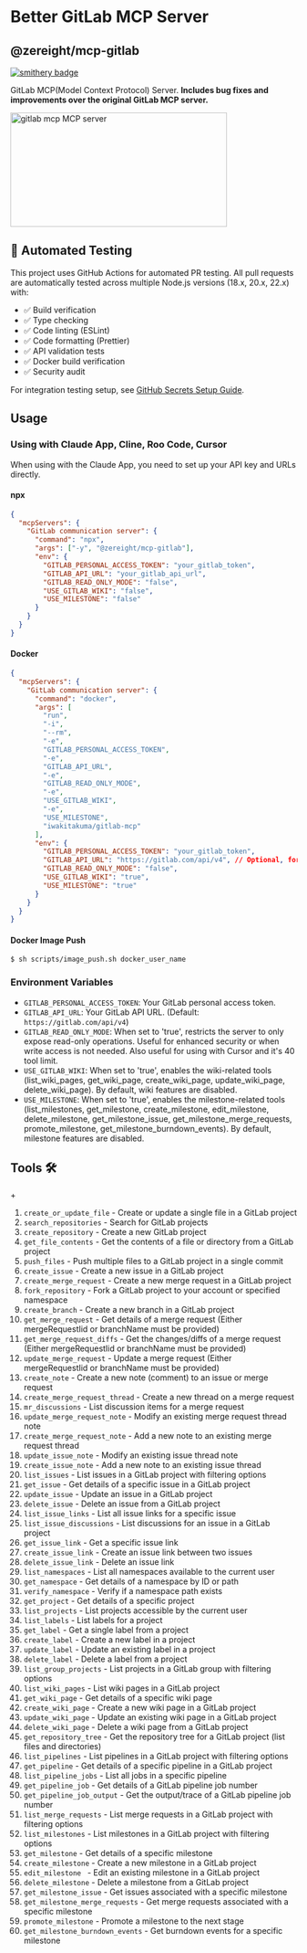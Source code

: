 # Better GitLab MCP Server

## @zereight/mcp-gitlab

[![smithery badge](https://smithery.ai/badge/@zereight/gitlab-mcp)](https://smithery.ai/server/@zereight/gitlab-mcp)

GitLab MCP(Model Context Protocol) Server. **Includes bug fixes and improvements over the original GitLab MCP server.**

<a href="https://glama.ai/mcp/servers/7jwbk4r6d7"><img width="380" height="200" src="https://glama.ai/mcp/servers/7jwbk4r6d7/badge" alt="gitlab mcp MCP server" /></a>

## 🚀 Automated Testing

This project uses GitHub Actions for automated PR testing. All pull requests are automatically tested across multiple Node.js versions (18.x, 20.x, 22.x) with:

- ✅ Build verification
- ✅ Type checking
- ✅ Code linting (ESLint)
- ✅ Code formatting (Prettier)
- ✅ API validation tests
- ✅ Docker build verification
- ✅ Security audit

For integration testing setup, see [GitHub Secrets Setup Guide](docs/setup-github-secrets.md).

## Usage

### Using with Claude App, Cline, Roo Code, Cursor

When using with the Claude App, you need to set up your API key and URLs directly.

#### npx

```json
{
  "mcpServers": {
    "GitLab communication server": {
      "command": "npx",
      "args": ["-y", "@zereight/mcp-gitlab"],
      "env": {
        "GITLAB_PERSONAL_ACCESS_TOKEN": "your_gitlab_token",
        "GITLAB_API_URL": "your_gitlab_api_url",
        "GITLAB_READ_ONLY_MODE": "false",
        "USE_GITLAB_WIKI": "false",
        "USE_MILESTONE": "false"
      }
    }
  }
}
```

#### Docker

```json
{
  "mcpServers": {
    "GitLab communication server": {
      "command": "docker",
      "args": [
        "run",
        "-i",
        "--rm",
        "-e",
        "GITLAB_PERSONAL_ACCESS_TOKEN",
        "-e",
        "GITLAB_API_URL",
        "-e",
        "GITLAB_READ_ONLY_MODE",
        "-e",
        "USE_GITLAB_WIKI",
        "-e",
        "USE_MILESTONE",
        "iwakitakuma/gitlab-mcp"
      ],
      "env": {
        "GITLAB_PERSONAL_ACCESS_TOKEN": "your_gitlab_token",
        "GITLAB_API_URL": "https://gitlab.com/api/v4", // Optional, for self-hosted GitLab
        "GITLAB_READ_ONLY_MODE": "false",
        "USE_GITLAB_WIKI": "true",
        "USE_MILESTONE": "true"
      }
    }
  }
}
```

#### Docker Image Push

```shell
$ sh scripts/image_push.sh docker_user_name
```

### Environment Variables

- `GITLAB_PERSONAL_ACCESS_TOKEN`: Your GitLab personal access token.
- `GITLAB_API_URL`: Your GitLab API URL. (Default: `https://gitlab.com/api/v4`)
- `GITLAB_READ_ONLY_MODE`: When set to 'true', restricts the server to only expose read-only operations. Useful for enhanced security or when write access is not needed. Also useful for using with Cursor and it's 40 tool limit.
- `USE_GITLAB_WIKI`: When set to 'true', enables the wiki-related tools (list_wiki_pages, get_wiki_page, create_wiki_page, update_wiki_page, delete_wiki_page). By default, wiki features are disabled.
- `USE_MILESTONE`: When set to 'true', enables the milestone-related tools (list_milestones, get_milestone, create_milestone, edit_milestone, delete_milestone, get_milestone_issue, get_milestone_merge_requests, promote_milestone, get_milestone_burndown_events). By default, milestone features are disabled.

## Tools 🛠️

+<!-- TOOLS-START -->

1. `create_or_update_file` - Create or update a single file in a GitLab project
2. `search_repositories` - Search for GitLab projects
3. `create_repository` - Create a new GitLab project
4. `get_file_contents` - Get the contents of a file or directory from a GitLab project
5. `push_files` - Push multiple files to a GitLab project in a single commit
6. `create_issue` - Create a new issue in a GitLab project
7. `create_merge_request` - Create a new merge request in a GitLab project
8. `fork_repository` - Fork a GitLab project to your account or specified namespace
9. `create_branch` - Create a new branch in a GitLab project
10. `get_merge_request` - Get details of a merge request (Either mergeRequestIid or branchName must be provided)
11. `get_merge_request_diffs` - Get the changes/diffs of a merge request (Either mergeRequestIid or branchName must be provided)
12. `update_merge_request` - Update a merge request (Either mergeRequestIid or branchName must be provided)
13. `create_note` - Create a new note (comment) to an issue or merge request
14. `create_merge_request_thread` - Create a new thread on a merge request
15. `mr_discussions` - List discussion items for a merge request
16. `update_merge_request_note` - Modify an existing merge request thread note
17. `create_merge_request_note` - Add a new note to an existing merge request thread
18. `update_issue_note` - Modify an existing issue thread note
19. `create_issue_note` - Add a new note to an existing issue thread
20. `list_issues` - List issues in a GitLab project with filtering options
21. `get_issue` - Get details of a specific issue in a GitLab project
22. `update_issue` - Update an issue in a GitLab project
23. `delete_issue` - Delete an issue from a GitLab project
24. `list_issue_links` - List all issue links for a specific issue
25. `list_issue_discussions` - List discussions for an issue in a GitLab project
26. `get_issue_link` - Get a specific issue link
27. `create_issue_link` - Create an issue link between two issues
28. `delete_issue_link` - Delete an issue link
29. `list_namespaces` - List all namespaces available to the current user
30. `get_namespace` - Get details of a namespace by ID or path
31. `verify_namespace` - Verify if a namespace path exists
32. `get_project` - Get details of a specific project
33. `list_projects` - List projects accessible by the current user
34. `list_labels` - List labels for a project
35. `get_label` - Get a single label from a project
36. `create_label` - Create a new label in a project
37. `update_label` - Update an existing label in a project
38. `delete_label` - Delete a label from a project
39. `list_group_projects` - List projects in a GitLab group with filtering options
40. `list_wiki_pages` - List wiki pages in a GitLab project
41. `get_wiki_page` - Get details of a specific wiki page
42. `create_wiki_page` - Create a new wiki page in a GitLab project
43. `update_wiki_page` - Update an existing wiki page in a GitLab project
44. `delete_wiki_page` - Delete a wiki page from a GitLab project
45. `get_repository_tree` - Get the repository tree for a GitLab project (list files and directories)
46. `list_pipelines` - List pipelines in a GitLab project with filtering options
47. `get_pipeline` - Get details of a specific pipeline in a GitLab project
48. `list_pipeline_jobs` - List all jobs in a specific pipeline
49. `get_pipeline_job` - Get details of a GitLab pipeline job number
50. `get_pipeline_job_output` - Get the output/trace of a GitLab pipeline job number
51. `list_merge_requests` - List merge requests in a GitLab project with filtering options
52. `list_milestones` - List milestones in a GitLab project with filtering options
53. `get_milestone` - Get details of a specific milestone
54. `create_milestone` - Create a new milestone in a GitLab project
55. `edit_milestone ` - Edit an existing milestone in a GitLab project
56. `delete_milestone` - Delete a milestone from a GitLab project
57. `get_milestone_issue` - Get issues associated with a specific milestone
58. `get_milestone_merge_requests` - Get merge requests associated with a specific milestone
59. `promote_milestone` - Promote a milestone to the next stage
60. `get_milestone_burndown_events` - Get burndown events for a specific milestone
<!-- TOOLS-END -->
